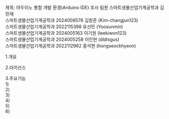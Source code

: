 제목: 아두이노 통합 개발 환경(Arduino IDE) 조사
팀원
스마트생물산업기계공학과            김민재  
스마트생물산업기계공학과 2024008578 김창준 (Kim-changjun123)  
스마트생물산업기계공학과 2022115398 유선민 (Yoosunmin)  
스마트생물산업기계공학과 2024005163 이기원 (leekiwon123)  
스마트생물산업기계공학과 2024005258 이인현 (dldlsgus)  
스마트생물산업기계공학과 2022112962 홍석현 (hongseockhyeon)  

1.개요  



2.라이선스  



3.주요기능  
1)  
2)  
3)  
4)  
5)  
6)  

